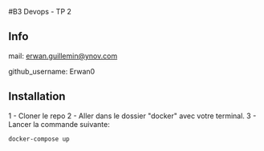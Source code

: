 #B3 Devops - TP 2

## Info
mail: erwan.guillemin@ynov.com

github_username: Erwan0


## Installation

1 - Cloner le repo
2 - Aller dans le dossier "docker" avec votre terminal.
3 - Lancer la commande suivante:
```
docker-compose up
```
